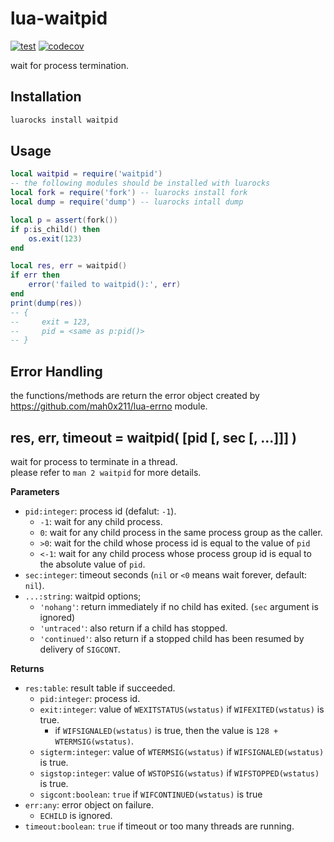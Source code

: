 # lua-waitpid

[![test](https://github.com/mah0x211/lua-waitpid/actions/workflows/test.yml/badge.svg)](https://github.com/mah0x211/lua-waitpid/actions/workflows/test.yml)
[![codecov](https://codecov.io/gh/mah0x211/lua-waitpid/branch/master/graph/badge.svg)](https://codecov.io/gh/mah0x211/lua-waitpid)

wait for process termination.

## Installation

```sh
luarocks install waitpid
```


## Usage

```lua
local waitpid = require('waitpid')
-- the following modules should be installed with luarocks
local fork = require('fork') -- luarocks install fork
local dump = require('dump') -- luarocks intall dump

local p = assert(fork())
if p:is_child() then
    os.exit(123)
end

local res, err = waitpid()
if err then
    error('failed to waitpid():', err)
end
print(dump(res))
-- {
--     exit = 123,
--     pid = <same as p:pid()>
-- }
```

## Error Handling

the functions/methods are return the error object created by https://github.com/mah0x211/lua-errno module.


## res, err, timeout = waitpid( [pid [, sec [, ...]]] )

wait for process to terminate in a thread.  
please refer to `man 2 waitpid` for more details.

**Parameters**

- `pid:integer`: process id (defalut: `-1`).
    - `-1`: wait for any child process.
    - `0`: wait for any child process in the same process group as the caller.
    - `>0`: wait for the child whose process id is equal to the value of `pid`
    - `<-1`: wait for any child process whose process group id is equal to the absolute value of `pid`.
- `sec:integer`: timeout seconds (`nil` or `<0` means wait forever, default: `nil`).
- `...:string`: waitpid options;  
    - `'nohang'`: return immediately if no child has exited. (`sec` argument is ignored)
    - `'untraced'`: also return if a child has stopped.
    - `'continued'`: also return if a stopped child has been resumed by delivery of `SIGCONT`.

**Returns**

- `res:table`: result table if succeeded.
    - `pid:integer`: process id.
    - `exit:integer`: value of `WEXITSTATUS(wstatus)` if `WIFEXITED(wstatus)` is true.
        - if `WIFSIGNALED(wstatus)` is true, then the value is `128 + WTERMSIG(wstatus)`.
    - `sigterm:integer`: value of `WTERMSIG(wstatus)` if `WIFSIGNALED(wstatus)` is true.
    - `sigstop:integer`: value of `WSTOPSIG(wstatus)` if `WIFSTOPPED(wstatus)` is true.
    - `sigcont:boolean`: `true` if `WIFCONTINUED(wstatus)` is true
- `err:any`: error object on failure.
    - `ECHILD` is ignored.
- `timeout:boolean`: `true` if timeout or too many threads are running.
